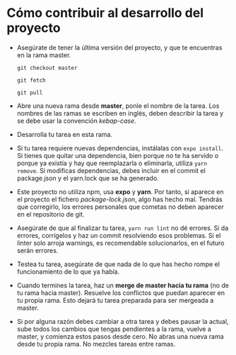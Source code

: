 # Cómo contribuir al desarrollo del proyecto

* Asegúrate de tener la última versión del proyecto, y que te encuentras en la rama master.

  `git checkout master`

  `git fetch`

  `git pull`

* Abre una nueva rama desde **master**, ponle el nombre de la tarea. Los nombres de las ramas se escriben en inglés, deben describir la tarea y se debe usar la convención *kebap-case*.

* Desarrolla tu tarea en esta rama.

* Si tu tarea requiere nuevas dependencias, instálalas con `expo install`. Si tienes que quitar una dependencia, bien porque no te ha servido o porque ya existía y hay que reemplazarla o eliminarla, utiliza `yarn remove`. Si modificas dependencias, debes incluir en el commit el package.json y el yarn.lock que se ha generado.

* Este proyecto no utiliza npm, usa **expo** y **yarn**. Por tanto, si aparece en el proyecto el fichero *package-lock.json*, algo has hecho mal. Tendrás que corregirlo, los errores personales que cometas no deben aparecer en el repositorio de git.

* Asegúrate de que al finalizar tu tarea, `yarn run lint` no dé errores. Si da errores, corrígelos y haz un commit resolviendo esos problemas. Si el linter solo arroja warnings, es recomendable solucionarlos, en el futuro serán errores.

* Testea tu tarea, asegúrate de que nada de lo que has hecho rompe el funcionamiento de lo que ya había.

* Cuando termines la tarea, haz un **merge de master hacia tu rama** (no de tu rama hacia master). Resuelve los conflictos que puedan aparecer en tu propia rama. Esto dejará tu tarea preparada para ser mergeada a master.

* Si por alguna razón debes cambiar a otra tarea y debes pausar la actual, sube todos los cambios que tengas pendientes a la rama, vuelve a master, y comienza estos pasos desde cero. No abras una nueva rama desde tu propia rama. No mezcles tareas entre ramas.
